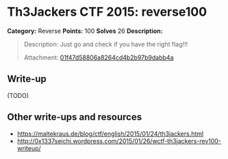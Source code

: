 # Th3Jackers CTF 2015: reverse100

**Category:** Reverse
**Points:** 100
**Solves** 26
**Description:**

> Description: Just go and check if you have the right flag!!!
>
> Attachment: [01f47d58806a8264cd4b2b97b9dabb4a](01f47d58806a8264cd4b2b97b9dabb4a)

## Write-up

(TODO)

## Other write-ups and resources

* <https://maltekraus.de/blog/ctf/english/2015/01/24/th3jackers.html>
* <http://0x1337seichi.wordpress.com/2015/01/26/wctf-th3jackers-rev100-writeup/>
